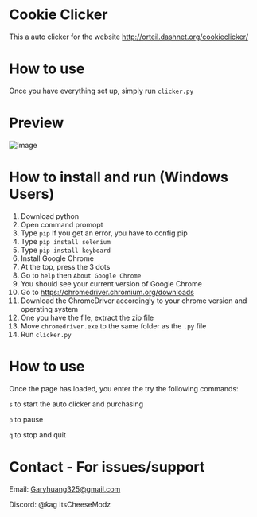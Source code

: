 # Cookie Clicker
This a auto clicker for the website http://orteil.dashnet.org/cookieclicker/

# How to use
Once you have everything set up, simply run `clicker.py`

# Preview
![image](https://user-images.githubusercontent.com/49135331/227240372-35377df5-90a2-4810-b0cf-46bf45f34da4.png)


# How to install and run (Windows Users)
1. Download python
2. Open command promopt
3. Type `pip` If you get an error, you have to config pip
4. Type `pip install selenium`
5. Type `pip install keyboard`
6. Install Google Chrome
7. At the top, press the 3 dots
8. Go to `help` then `About Google Chrome`
9. You should see your current version of Google Chrome
10. Go to https://chromedriver.chromium.org/downloads
11. Download the ChromeDriver accordingly to your chrome version and operating system
12. One you have the file, extract the zip file
13. Move `chromedriver.exe` to the same folder as the `.py` file
14. Run `clicker.py`

# How to use
Once the page has loaded, you enter the try the following commands:

`s` to start the auto clicker and purchasing

`p` to pause

`q` to stop and quit

# Contact - For issues/support
Email: Garyhuang325@gmail.com

Discord: @ƙag ItsCheeseModz

